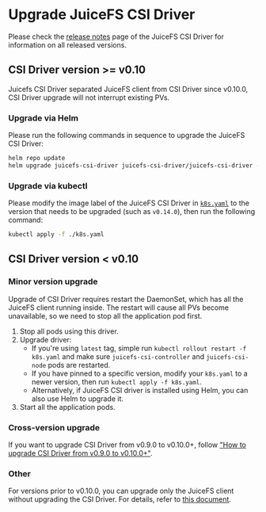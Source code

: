 # Upgrade JuiceFS CSI Driver

Please check the [release notes](https://github.com/juicedata/juicefs-csi-driver/releases) page of the JuiceFS CSI Driver for information on all released versions.

## CSI Driver version >= v0.10

Juicefs CSI Driver separated JuiceFS client from CSI Driver since v0.10.0, CSI Driver upgrade will not interrupt existing PVs.

### Upgrade via Helm

Please run the following commands in sequence to upgrade the JuiceFS CSI Driver:

```bash
helm repo update
helm upgrade juicefs-csi-driver juicefs-csi-driver/juicefs-csi-driver -n kube-system -f ./values.yaml
```

### Upgrade via kubectl

Please modify the image label of the JuiceFS CSI Driver in [`k8s.yaml`](https://github.com/juicedata/juicefs-csi-driver/blob/master/deploy/k8s.yaml) to the version that needs to be upgraded (such as `v0.14.0`), then run the following command:

```sh
kubectl apply -f ./k8s.yaml
```

## CSI Driver version < v0.10

### Minor version upgrade

Upgrade of CSI Driver requires restart the DaemonSet, which has all the JuiceFS client running inside. The restart will
cause all PVs become unavailable, so we need to stop all the application pod first.

1. Stop all pods using this driver.
2. Upgrade driver:
    * If you're using `latest` tag, simple run `kubectl rollout restart -f k8s.yaml` and make
      sure `juicefs-csi-controller` and `juicefs-csi-node` pods are restarted.
    * If you have pinned to a specific version, modify your `k8s.yaml` to a newer version, then
      run `kubectl apply -f k8s.yaml`.
    * Alternatively, if JuiceFS CSI driver is installed using Helm, you can also use Helm to upgrade it.
3. Start all the application pods.

### Cross-version upgrade

If you want to upgrade CSI Driver from v0.9.0 to v0.10.0+, follow ["How to upgrade CSI Driver from v0.9.0 to v0.10.0+"](upgrade-csi-driver-from-0.9-to-0.10.md).

### Other

For versions prior to v0.10.0, you can upgrade only the JuiceFS client without upgrading the CSI Driver. For details, refer to [this document](upgrade-juicefs.md).
